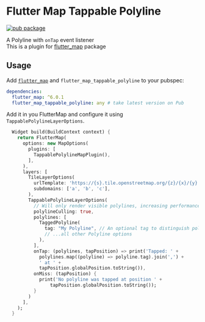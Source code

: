 # Flutter Map Tappable Polyline

[![pub package](https://img.shields.io/pub/v/flutter_map_tappable_polyline.svg)](https://pub.dartlang.org/packages/flutter_map_tappable_polyline)

A Polyline with `onTap` event listener  
This is a plugin for [flutter_map](https://github.com/johnpryan/flutter_map) package

## Usage

Add [`flutter_map`](https://github.com/johnpryan/flutter_map) and `flutter_map_tappable_polyline` to your pubspec:

```yaml
dependencies:
  flutter_map: ^6.0.1
  flutter_map_tappable_polyline: any # take latest version on Pub
```

Add it in you FlutterMap and configure it using `TappablePolylineLayerOptions`.

```dart
  Widget build(BuildContext context) {
    return FlutterMap(
      options: new MapOptions(
        plugins: [
          TappablePolylineMapPlugin(),
        ],
      ),
      layers: [
        TileLayerOptions(
          urlTemplate: 'https://{s}.tile.openstreetmap.org/{z}/{x}/{y}.png',
          subdomains: ['a', 'b', 'c'],
        ),
        TappablePolylineLayerOptions(
          // Will only render visible polylines, increasing performance
          polylineCulling: true,
          polylines: [
            TaggedPolyline(
              tag: "My Polyline", // An optional tag to distinguish polylines in `onTap` callback
              // ...all other Polyline options
            ),
          ],
          onTap: (polylines, tapPosition) => print('Tapped: ' +
            polylines.map((polyline) => polyline.tag).join(',') +
            ' at ' +
            tapPosition.globalPosition.toString()),
          onMiss: (tapPosition) {
            print('No polyline was tapped at position ' +
                tapPosition.globalPosition.toString());
          }
        )
      ],
    );
  }
```
